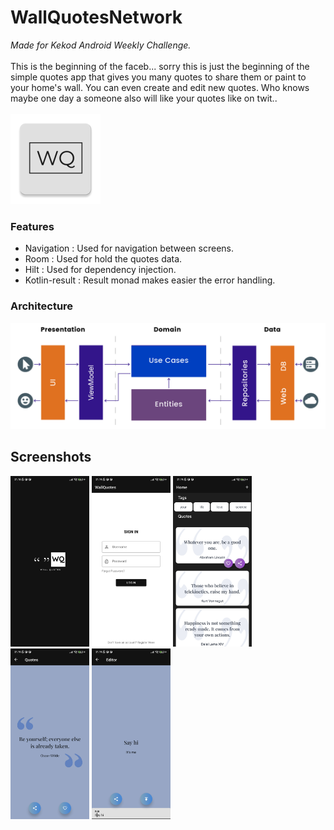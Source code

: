 # WallQuotesNetwork
<i>Made for Kekod Android Weekly Challenge.</i>
<br><br>
This is the beginning of the faceb... sorry this is just the beginning of the simple quotes app that gives you many quotes to share them or paint to your home's wall. You can even create and edit new quotes. Who knows maybe one day a someone also will like your quotes like on twit..
<br><br>
![ic_launcher](https://github.com/Web0zz/WallQuotesNetwork/blob/master/readmeImages/ic_launcher.png)

### Features
- Navigation : Used for navigation between screens.
- Room : Used for hold the quotes data.
- Hilt : Used for dependency injection.
- Kotlin-result : Result monad makes easier the error handling.

### Architecture
![ic_launcher](https://github.com/Web0zz/WallQuotesNetwork/blob/master/readmeImages/arcihtecture.png)

## Screenshots
<div>
<img width="25%" alt="splash-screen" src="https://github.com/Web0zz/WallQuotesNetwork/blob/master/readmeImages/splash.jpg" />
<img width="25%" alt="login-screen" src="https://github.com/Web0zz/WallQuotesNetwork/blob/master/readmeImages/login.jpg" />
<img width="25%" alt="home-screen" src="https://github.com/Web0zz/WallQuotesNetwork/blob/master/readmeImages/Home.jpg" />
<img width="25%" alt="quotes-screen" src="https://github.com/Web0zz/WallQuotesNetwork/blob/master/readmeImages/Slide.jpg" />
<img width="25%" alt="edit-screen" src="https://github.com/Web0zz/WallQuotesNetwork/blob/master/readmeImages/edit.jpg" />
</div>